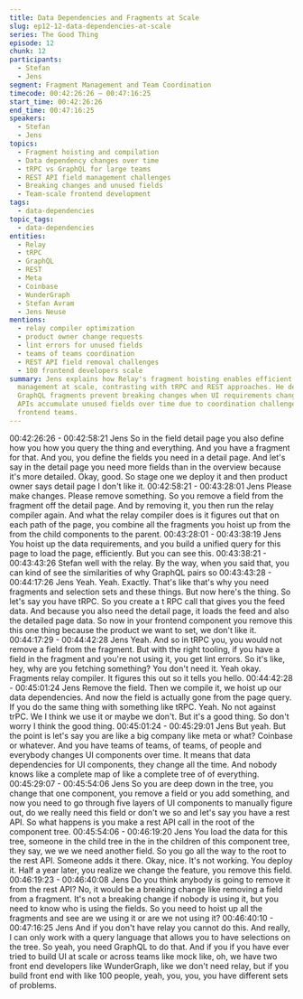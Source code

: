 ```yaml
---
title: Data Dependencies and Fragments at Scale
slug: ep12-12-data-dependencies-at-scale
series: The Good Thing
episode: 12
chunk: 12
participants:
  - Stefan
  - Jens
segment: Fragment Management and Team Coordination
timecode: 00:42:26:26 – 00:47:16:25
start_time: 00:42:26:26
end_time: 00:47:16:25
speakers:
  - Stefan
  - Jens
topics:
  - Fragment hoisting and compilation
  - Data dependency changes over time
  - tRPC vs GraphQL for large teams
  - REST API field management challenges
  - Breaking changes and unused fields
  - Team-scale frontend development
tags:
  - data-dependencies
topic_tags:
  - data-dependencies
entities:
  - Relay
  - tRPC
  - GraphQL
  - REST
  - Meta
  - Coinbase
  - WunderGraph
  - Stefan Avram
  - Jens Neuse
mentions:
  - relay compiler optimization
  - product owner change requests
  - lint errors for unused fields
  - teams of teams coordination
  - REST API field removal challenges
  - 100 frontend developers scale
summary: Jens explains how Relay's fragment hoisting enables efficient data dependency
  management at scale, contrasting with tRPC and REST approaches. He describes how
  GraphQL fragments prevent breaking changes when UI requirements change, while REST
  APIs accumulate unused fields over time due to coordination challenges across large
  frontend teams.
---
```


00:42:26:26 - 00:42:58:21
Jens
So in the field detail page you also define how you how you query the thing and everything. And
you have a fragment for that. And you, you define the fields you need in a detail page. And let's
say in the detail page you need more fields than in the overview because it's more detailed.
Okay, good. So stage one we deploy it and then product owner says detail page I don't like it.
00:42:58:21 - 00:43:28:01
Jens
Please make changes. Please remove something. So you remove a field from the fragment off
the detail page. And by removing it, you then run the relay compiler again. And what the relay
compiler does is it figures out that on each path of the page, you combine all the fragments you
hoist up from the from the child components to the parent.
00:43:28:01 - 00:43:38:19
Jens
You hoist up the data requirements, and you build a unified query for this page to load the page,
efficiently. But you can see this.
00:43:38:21 - 00:43:43:26
Stefan
well with the relay.
By the way, when you said that, you can kind of see the similarities of why GraphQL pairs so
00:43:43:28 - 00:44:17:26
Jens
Yeah. Yeah. Exactly. That's like that's why you need fragments and selection sets and these
things. But now here's the thing. So let's say you have tRPC. So you create a t RPC call that
gives you the feed data. And because you also need the detail page, it loads the feed and also
the detailed page data. So now in your frontend component you remove this this one thing
because the product we want to set, we don't like it.
00:44:17:29 - 00:44:42:28
Jens
Yeah. And so in tRPC you, you would not remove a field from the fragment. But with the right
tooling, if you have a field in the fragment and you're not using it, you get lint errors. So it's like,
hey, why are you fetching something? You don't need it. Yeah okay. Fragments relay compiler. It
figures this out so it tells you hello.
00:44:42:28 - 00:45:01:24
Jens
Remove the field. Then we compile it, we hoist up our data dependencies. And now the field is
actually gone from the page query. If you do the same thing with something like tRPC. Yeah. No
not against trPC. We I think we use it or maybe we don't. But it's a good thing. So don't worry I
think the good thing.
00:45:01:24 - 00:45:29:01
Jens
But yeah. But the point is let's say you are like a big company like meta or what? Coinbase or
whatever. And you have teams of teams, of teams, of people and everybody changes UI
components over time. It means that data dependencies for UI components, they change all the
time. And nobody knows like a complete map of like a complete tree of of everything.
00:45:29:07 - 00:45:54:06
Jens
So you are deep down in the tree, you change that one component, you remove a field or you
add something, and now you need to go through five layers of UI components to manually figure
out, do we really need this field or don't we so and let's say you have a rest API. So what
happens is you make a rest API call in the root of the component tree.
00:45:54:06 - 00:46:19:20
Jens
You load the data for this tree, someone in the child tree in the in the children of this component
tree, they say, we we we need another field. So you go all the way to the root to the rest API.
Someone adds it there. Okay, nice. It's not working. You deploy it. Half a year later, you realize
we change the feature, you remove this field.
00:46:19:23 - 00:46:40:08
Jens
Do you think anybody is going to remove it from the rest API? No, it would be a breaking change
like removing a field from a fragment. It's not a breaking change if nobody is using it, but you
need to know who is using the fields. So you need to hoist up all the fragments and see are we
using it or are we not using it?
00:46:40:10 - 00:47:16:25
Jens
And if you don't have relay you cannot do this. And really, I can only work with a query language
that allows you to have selections on the tree. So yeah, you need GraphQL to do that. And if
you if you have ever tried to build UI at scale or across teams like mock like, oh, we have two
front end developers like WunderGraph, like we don't need relay, but if you build front end with
like 100 people, yeah, you, you, you have different sets of problems.